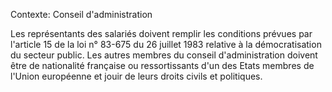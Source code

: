Contexte: Conseil d'administration

Les représentants des salariés doivent remplir les conditions prévues par l'article 15 de la loi n° 83-675 du 26 juillet 1983 relative à la démocratisation du secteur public. Les autres membres du conseil d'administration doivent être de nationalité française ou ressortissants d'un des Etats membres de l'Union européenne et jouir de leurs droits civils et politiques.